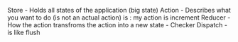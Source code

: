 Store -  Holds all states of the application (big state)
Action - Describes what you want to do (is not an actual action) is : my action is increment
Reducer  - How the action transfroms the action into a new state - Checker 
Dispatch - is like flush
